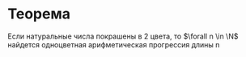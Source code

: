 # Теорема
Если натуральные числа покрашены в 2 цвета, то $\forall n \in \N$ найдется одноцветная арифметическая прогрессия длины n